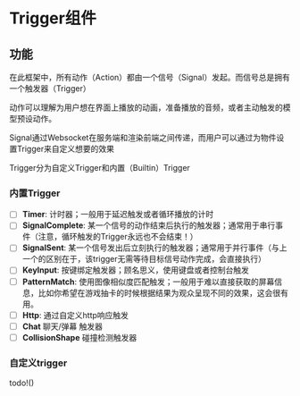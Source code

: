 # Trigger组件

## 功能

在此框架中，所有动作（Action）都由一个信号（Signal）发起。而信号总是拥有一个触发器（Trigger）

动作可以理解为用户想在界面上播放的动画，准备播放的音频，或者主动触发的模型预设动作。

Signal通过Websocket在服务端和渲染前端之间传递，而用户可以通过为物件设置Trigger来自定义想要的效果

Trigger分为自定义Trigger和内置（Builtin）Trigger

### 内置Trigger

- [ ] **Timer**: 计时器；一般用于延迟触发或者循环播放的计时
- [ ] **SignalComplete**: 某一个信号的动作结束后执行的触发器；通常用于串行事件（注意，循环触发的Trigger永远也不会结束！）
- [ ] **SignalSent**: 某一个信号发出后立刻执行的触发器；通常用于并行事件（与上一个的区别在于，该trigger无需等待目标信号动作完成，会直接执行）
- [ ] **KeyInput**: 按键绑定触发器；顾名思义，使用键盘或者控制台触发
- [ ] **PatternMatch**: 使用图像相似度匹配触发；一般用于难以直接获取的屏幕信息，比如你希望在游戏抽卡的时候根据结果为观众呈现不同的效果，这会很有用。
- [ ] **Http**: 通过自定义http响应触发
- [ ] **Chat** 聊天/弹幕 触发器
- [ ] **CollisionShape** 碰撞检测触发器

### 自定义trigger

todo!()
